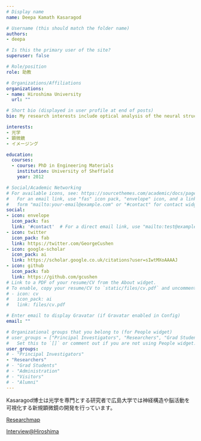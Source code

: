 ```yaml
---
# Display name
name: Deepa Kamath Kasaragod

# Username (this should match the folder name)
authors:
- deepa

# Is this the primary user of the site?
superuser: false

# Role/position
role: 助教

# Organizations/Affiliations
organizations:
- name: Hiroshima University
  url: ""

# Short bio (displayed in user profile at end of posts)
bio: My research interests include optical analysis of the neural structure and function in the brain.

interests:
- 光学
- 顕微鏡
- イメージング

education:
  courses:
  - course: PhD in Engineering Materials
    institution: University of Sheffield
    year: 2012

# Social/Academic Networking
# For available icons, see: https://sourcethemes.com/academic/docs/page-builder/#icons
#   For an email link, use "fas" icon pack, "envelope" icon, and a link in the
#   form "mailto:your-email@example.com" or "#contact" for contact widget.
social:
- icon: envelope
  icon_pack: fas
  link: '#contact'  # For a direct email link, use "mailto:test@example.org".
- icon: twitter
  icon_pack: fab
  link: https://twitter.com/GeorgeCushen
- icon: google-scholar
  icon_pack: ai
  link: https://scholar.google.co.uk/citations?user=sIwtMXoAAAAJ
- icon: github
  icon_pack: fab
  link: https://github.com/gcushen
# Link to a PDF of your resume/CV from the About widget.
# To enable, copy your resume/CV to `static/files/cv.pdf` and uncomment the lines below.
# - icon: cv
#   icon_pack: ai
#   link: files/cv.pdf

# Enter email to display Gravatar (if Gravatar enabled in Config)
email: ""

# Organizational groups that you belong to (for People widget)
# user_groups = ["Principal Investigators", "Researchers", "Grad Students", "Administration", "Visitors", "Alumni"]
#   Set this to `[]` or comment out if you are not using People widget.
user_groups:
# - "Principal Investigators"
- "Researchers"
# - "Grad Students"
# - "Administration"
# - "Visitors"
# - "Alumni"
---
```


Kasaragod博士は光学を専門とする研究者で広島大学では神経構造や脳活動を可視化する新規顕微鏡の開発を行っています。

[Researchmap](https://researchmap.jp/dkasaragod)

[Interview@Hiroshima](https://www.hiroshima-u.ac.jp/en/laboratory-updates/our-researchers/female-researchers/meet-Deepa-Kamath-Kasaragod)